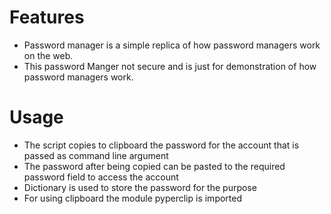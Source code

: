 # Features

* Password manager is a simple replica of how password managers work on the web.
* This password Manger not secure and is just for demonstration of how password managers work.

# Usage

* The script copies to clipboard the password for the account that is passed as command line argument
* The password after being copied can be pasted to the required password field to access the account
* Dictionary is used to store the password for the purpose
* For using clipboard the module pyperclip is imported
